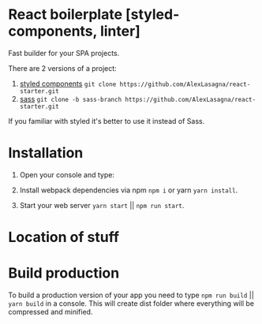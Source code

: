 # React boilerplate [styled-components, linter]

Fast builder for your SPA projects.

There are 2 versions of a project:

1) [styled components](https://www.styled-components.com/) `git clone https://github.com/AlexLasagna/react-starter.git`
2) [sass](https://sass-lang.com/) `git clone -b sass-branch https://github.com/AlexLasagna/react-starter.git`

If you familiar with styled it's better to use it instead of Sass.

# Installation

1) Open your console and type:

2) Install webpack dependencies via npm `npm i` or yarn `yarn install`.

3) Start your web server `yarn start` || `npm run start`.

# Location of stuff

<!-- - your [Webpack congif](https://github.com/AlexLasagna/react-starter/tree/sass-branch/webpack) files -->
<!-- - your [fonts.js and reset.js](https://github.com/AlexLasagna/react-starter/tree/master/src/styles/base) files -->
<!-- - your [components](https://github.com/AlexLasagna/react-starter/tree/master/src/pages) -->
<!-- - all imgs fonts [etc](https://github.com/AlexLasagna/react-starter/tree/master/src/files) -->

# Build production

To build a production version of your app you need to type `npm run build` || `yarn build` in a console. This will create dist folder where everything will be compressed and minified.